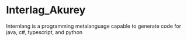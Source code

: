 # Interlag_Akurey
Internlang is a programming  metalanguage capable to generate code for java, c#, typescript, and python
